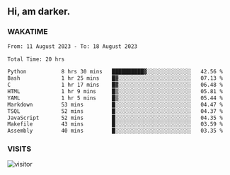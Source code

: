 ## Hi, am darker.

### WAKATIME

<!--START_SECTION:waka-->

```txt
From: 11 August 2023 - To: 18 August 2023

Total Time: 20 hrs

Python           8 hrs 30 mins   ██████████▓░░░░░░░░░░░░░░   42.56 %
Bash             1 hr 25 mins    █▓░░░░░░░░░░░░░░░░░░░░░░░   07.13 %
C                1 hr 17 mins    █▓░░░░░░░░░░░░░░░░░░░░░░░   06.48 %
HTML             1 hr 9 mins     █▒░░░░░░░░░░░░░░░░░░░░░░░   05.81 %
YAML             1 hr 5 mins     █▒░░░░░░░░░░░░░░░░░░░░░░░   05.44 %
Markdown         53 mins         █░░░░░░░░░░░░░░░░░░░░░░░░   04.47 %
TSQL             52 mins         █░░░░░░░░░░░░░░░░░░░░░░░░   04.37 %
JavaScript       52 mins         █░░░░░░░░░░░░░░░░░░░░░░░░   04.35 %
Makefile         43 mins         █░░░░░░░░░░░░░░░░░░░░░░░░   03.59 %
Assembly         40 mins         █░░░░░░░░░░░░░░░░░░░░░░░░   03.35 %
```

<!--END_SECTION:waka-->

### VISITS
<!-- i should probably build this when i will have some time -->
![visitor](https://profile-counter.glitch.me/sanix-darker/count.svg)
